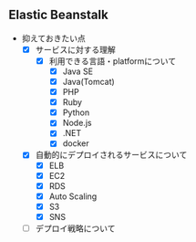 ## Elastic Beanstalk
* 抑えておきたい点
  - [X] サービスに対する理解
    - [X] 利用できる言語・platformについて
      - [X] Java SE
      - [X] Java(Tomcat)
      - [X] PHP
      - [X] Ruby
      - [X] Python
      - [X] Node.js
      - [X] .NET
      - [X] docker
  - [X] 自動的にデプロイされるサービスについて
    - [X] ELB
    - [X] EC2
    - [X] RDS
    - [X] Auto Scaling
    - [X] S3
    - [X] SNS
  - [ ] デプロイ戦略について
